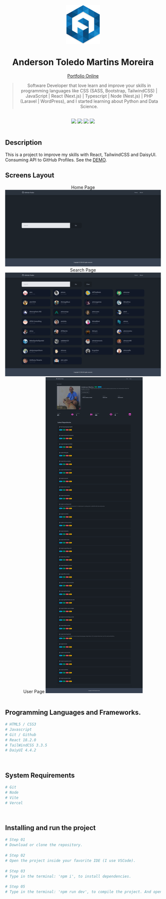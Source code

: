 <div align="center">
  <img src="readme/logo/favicon.png" />
  <h1>Anderson Toledo Martins Moreira</h1>
  <a href="http://www.atmm.dev" target="_blank">Portfolio Online</a>

> Software Developer that love learn and improve your skills in programming languages like CSS (SASS, Bootstrap, TailwindCSS) | JavaScript | React (Next.js) | Typescript | Node (Nest.js) | PHP (Laravel | WordPress), and I started learning about Python and Data Science.

</div>
<br >
<!-- References for Create budgets :: https://shields.io/category/build -->
<div align="center">
  <!-- <img src="https://img.shields.io/static/v1?label=Status&message=Development&color=tomato"/> -->
  <img src="https://img.shields.io/static/v1?label=Status&message=Complete&color=darkgreen"/>
  <!-- <img src="https://img.shields.io/static/v1?label=CSS&message=3.0&color=blue"/> -->
  <img src="https://img.shields.io/static/v1?label=TailwindCSS&message=3.3.5&color=purple"/>
<!-- <img src="https://img.shields.io/static/v1?label=Bootstrap&message=5.3.x&color=DeepPink"/>  -->
  <img src="https://img.shields.io/static/v1?label=JavaScript&message=ES6&color=yellow"/>
 <!-- <img src="https://img.shields.io/static/v1?label=TypeScript&message=5.7&color=darkgray"/>
  <img src="https://img.shields.io/static/v1?label=Node&message=22.14.0&color=green"/> -->
  <!-- <img src="https://img.shields.io/static/v1?label=Nest.js&message=11.0.10&color=brown"/> -->
  <img src="https://img.shields.io/static/v1?label=React&message=18.2.0&color=darkblue"/>
  <!-- <img src="https://img.shields.io/static/v1?label=Next.js&message=15.1.7&color=black"/> -->
  <!-- <img src="https://img.shields.io/static/v1?label=PHP&message=8.4&color=lightblue"/> -->
  <!-- <img src="https://img.shields.io/static/v1?label=Laravel&message=11&color=red"/> -->
  <!-- <img src="https://img.shields.io/static/v1?label=WordPress&message=6.7.2&color=darkcyan"/>  -->
</div>

<br >

## Description
This is a project to improve my skills with React, TailwindCSS and DaisyUI. Consuming API to GitHub Profiles.
See the [DEMO](https://github-finder-react-zeta.vercel.app/).

## Screens Layout
<div align="center">
Home Page
  <img src="readme/layout/homepage.png" alt="Login"/>
Search Page
  <img src="readme/layout/search-page.png" alt="Login"/>
User Page
  <img src="readme/layout/user-page.png" alt="Login"/>
</div>

<br >

## Programming Languages and Frameworks.
```bash
# HTML5 / CSS3
# Javascript
# Git / Github
# React 18.2.0
# TailWindCSS 3.3.5
# DaiyUI 4.4.2
```

<br >

## System Requirements
```bash
# Git
# Node
# Vite
# Vercel
```

<br >

## Installing and run the project

```bash
# Step 01 
# Download or clone the repository.

# Step 02 
# Open the project inside your favorite IDE (I use VSCode). 

# Step 03
# Type in the terminal: 'npm i', to install dependencies.

# Step 05
# Type in the terminal: 'npm run dev', to compile the project. And open in the browser the url: http://localhost:5173/ 

```
